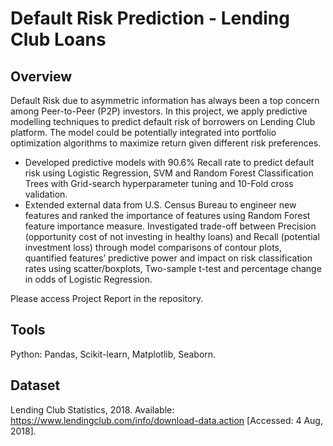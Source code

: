 # Default Risk Prediction - Lending Club Loans
## Overview
Default Risk due to asymmetric information has always been a top concern among Peer-to-Peer (P2P) investors. In this project, we apply predictive modelling techniques to predict default risk of borrowers on Lending Club platform. The model could be potentially integrated into portfolio optimization algorithms to maximize return given different risk preferences.
- Developed predictive models with 90.6% Recall rate to predict default risk using Logistic Regression, SVM and Random Forest Classification Trees with Grid-search hyperparameter tuning and 10-Fold cross validation. 
- Extended external data from U.S. Census Bureau to engineer new features and ranked the importance of features using Random Forest feature importance measure. Investigated trade-off between Precision (opportunity cost of not investing in healthy loans) and Recall (potential investment loss) through model comparisons of contour plots, quantified features’ predictive power and impact on risk classification rates using scatter/boxplots, Two-sample t-test and percentage change in odds of Logistic Regression.

Please access Project Report in the repository.

## Tools
Python: Pandas, Scikit-learn, Matplotlib, Seaborn.

## Dataset
Lending Club Statistics, 2018. Available: https://www.lendingclub.com/info/download-data.action [Accessed: 4 Aug, 2018].
